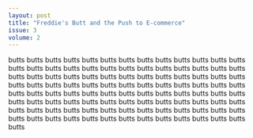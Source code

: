 ```yaml
---
layout: post
title: "Freddie's Butt and the Push to E-commerce"
issue: 3
volume: 2
---
```


butts butts butts butts butts butts butts butts butts butts butts butts butts butts butts butts butts butts butts butts butts butts butts butts butts butts butts butts butts butts butts butts butts butts butts butts butts butts butts butts butts butts butts butts butts butts butts butts butts butts butts butts butts butts butts butts butts butts butts butts butts butts butts butts butts butts butts butts butts butts butts butts butts butts butts butts butts butts butts butts butts butts butts butts butts butts butts butts butts butts butts butts butts butts butts butts butts butts butts butts butts butts butts butts butts 